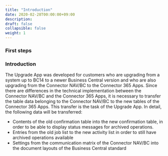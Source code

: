 ```yaml
---
title: "Introduction"
date: 2020-02-28T00:00:00+09:00
description: 
draft: false
collapsible: false
weight: 1
---
```

### First steps

### Introduction

The Upgrade App was developed for customers who are upgrading from a system up to BC14 to a newer Business Central version and who are also upgrading from the Connector NAV/BC to the Connector 365 Apps.
Since there are differences in the technical implementation between the Connector NAV/BC and the Connector 365 Apps, it is necessary to transfer the table data belonging to the Connector NAV/BC to the new tables of the Connector 365 Apps.
This transfer is the task of the Upgrade App.
In detail, the following data will be transferred:
- Contents of the old confirmation table into the new confirmation table, in order to be able to display status messages for archived operations.
- Entries from the old job list to the new activity list in order to still have archived operations available
- Settings from the communication matrix of the Connector NAV/BC into the document layouts of the Business Central standard